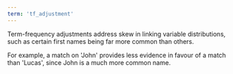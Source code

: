 ```yaml
---
term: 'tf_adjustment'
---
```


Term-frequency adjustments address skew in linking variable distributions, such as certain first names being far more common than others.

For example, a match on 'John' provides less evidence in favour of a match than 'Lucas', since John is a much more common name.
